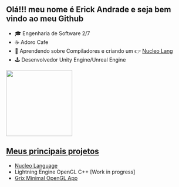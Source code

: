## Olá!!! meu nome é Erick Andrade e seja bem vindo ao meu Github

- 🎓 Engenharia de Software 2/7
- ☕ Adoro Cafe
- 📓 Aprendendo sobre Compiladores e criando um 👉 <a href="https://github.com/AutoSync/nucleo">Nucleo Lang</a>
- 🕹️ Desenvolvedor Unity Engine/Unreal Engine

<div>
<a href="https://github.com/AutoSync">
<img height="180em" src="https://github-readme-stats.vercel.app/api?username=AutoSync&show_icons=true&theme=dracula&include_all_commits=true&count_private=true"/>

</div>

## Meus principais projetos

- <a href="https://github.com/AutoSync/nucleo">Nucleo Language</a>
- Lightning Engine OpenGL C++ [Work in progress]</a>
- <a href="https://github.com/AutoSync/grix">Grix Minimal OpenGL App</a>